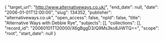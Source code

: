 {
  "target_url": "http://www.alternativeways.co.uk/", 
  "end_date": null, 
  "date": "2006-01-01T12:00:00", 
  "slug": 134352, 
  "publisher": "alternativeways.co.uk", 
  "open_access": false, 
  "npld": false, 
  "title": "Alternative Ways with Debbie Rye", 
  "subjects": [], 
  "collections": [], 
  "record_id": "20060101T120000/X6gBggD3/Q9Ms3ko8JiWTQ==", 
  "scope": "root", 
  "start_date": null
}

